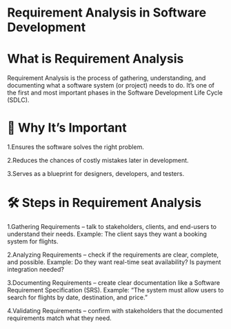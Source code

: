 # Requirement Analysis in Software Development

# What is Requirement Analysis
Requirement Analysis is the process of gathering, understanding, and documenting what a software system (or project) needs to do. It’s one of the first and most important phases in the Software Development Life Cycle (SDLC).

# 🔑 Why It’s Important
1.Ensures the software solves the right problem.

2.Reduces the chances of costly mistakes later in development.

3.Serves as a blueprint for designers, developers, and testers.

# 🛠️ Steps in Requirement Analysis
1.Gathering Requirements – talk to stakeholders, clients, and end-users to understand their needs.
Example: The client says they want a booking system for flights.

2.Analyzing Requirements – check if the requirements are clear, complete, and possible.
Example: Do they want real-time seat availability? Is payment integration needed?

3.Documenting Requirements – create clear documentation like a Software Requirement Specification (SRS).
Example: “The system must allow users to search for flights by date, destination, and price.”

4.Validating Requirements – confirm with stakeholders that the documented requirements match what they need.
